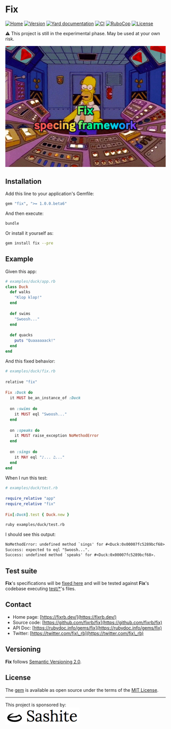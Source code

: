 # Fix

[![Home](https://img.shields.io/badge/Home-fixrb.dev-00af8b)](https://fixrb.dev/)
[![Version](https://img.shields.io/github/v/tag/fixrb/fix?label=Version&logo=github)](https://github.com/fixrb/fix/releases)
[![Yard documentation](https://img.shields.io/badge/Yard-documentation-blue.svg?logo=github)](https://rubydoc.info/github/fixrb/fix/main)
[![CI](https://github.com/fixrb/fix/workflows/CI/badge.svg?branch=main)](https://github.com/fixrb/fix/actions?query=workflow%3Aci+branch%3Amain)
[![RuboCop](https://github.com/fixrb/fix/workflows/RuboCop/badge.svg?branch=main)](https://github.com/fixrb/fix/actions?query=workflow%3Arubocop+branch%3Amain)
[![License](https://img.shields.io/github/license/fixrb/fix?label=License&logo=github)](https://github.com/fixrb/fix/raw/main/LICENSE.md)

⚠️ This project is still in the experimental phase. May be used at your own risk.

![Fix specing framework for Ruby](https://github.com/fixrb/fix/raw/main/img/fix.jpg)

## Installation

Add this line to your application's Gemfile:

```ruby
gem "fix", ">= 1.0.0.beta6"
```

And then execute:

```sh
bundle
```

Or install it yourself as:

```sh
gem install fix --pre
```

## Example

Given this app:

```ruby
# examples/duck/app.rb
class Duck
  def walks
    "Klop klop!"
  end

  def swims
    "Swoosh..."
  end

  def quacks
    puts "Quaaaaaack!"
  end
end
```

And this fixed behavior:

```ruby
# examples/duck/fix.rb

relative "fix"

Fix :Duck do
  it MUST be_an_instance_of :Duck

  on :swims do
    it MUST eql "Swoosh..."
  end

  on :speaks do
    it MUST raise_exception NoMethodError
  end

  on :sings do
    it MAY eql "♪... ♫..."
  end
end
```

When I run this test:

```ruby
# examples/duck/test.rb

require_relative "app"
require_relative "fix"

Fix[:Duck].test { Duck.new }
```

```sh
ruby examples/duck/test.rb
```

I should see this output:

```txt
NoMethodError: undefined method `sings' for #<Duck:0x00007fc5289bcf68>.
Success: expected to eql "Swoosh...".
Success: undefined method `speaks' for #<Duck:0x00007fc5289bcf68>.
```

## Test suite

__Fix__'s specifications will be [fixed here](https://github.com/fixrb/fix/blob/main/fix/) and will be tested against __Fix__'s codebase executing [test/*](https://github.com/fixrb/fix/blob/main/test/)'s files.

## Contact

* Home page: [https://fixrb.dev/](https://fixrb.dev/)
* Source code: [https://github.com/fixrb/fix](https://github.com/fixrb/fix)
* API Doc: [https://rubydoc.info/gems/fix](https://rubydoc.info/gems/fix)
* Twitter: [https://twitter.com/fix\_rb](https://twitter.com/fix\_rb)

## Versioning

__Fix__ follows [Semantic Versioning 2.0](https://semver.org/).

## License

The [gem](https://rubygems.org/gems/fix) is available as open source under the terms of the [MIT License](https://github.com/fixrb/fix/raw/main/LICENSE.md).

***

<p>
  This project is sponsored by:<br />
  <a href="https://sashite.com/"><img
    src="https://github.com/fixrb/fix/raw/main/img/sashite.png"
    alt="Sashite" /></a>
</p>

